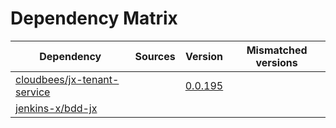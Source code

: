 # Dependency Matrix

Dependency | Sources | Version | Mismatched versions
---------- | ------- | ------- | -------------------
[cloudbees/jx-tenant-service](https://github.com/cloudbees/jx-tenant-service) |  | [0.0.195](https://github.com/cloudbees/jx-tenant-service/releases/tag/v0.0.195) | 
[jenkins-x/bdd-jx](https://github.com/jenkins-x/bdd-jx.git) |  | []() | 
